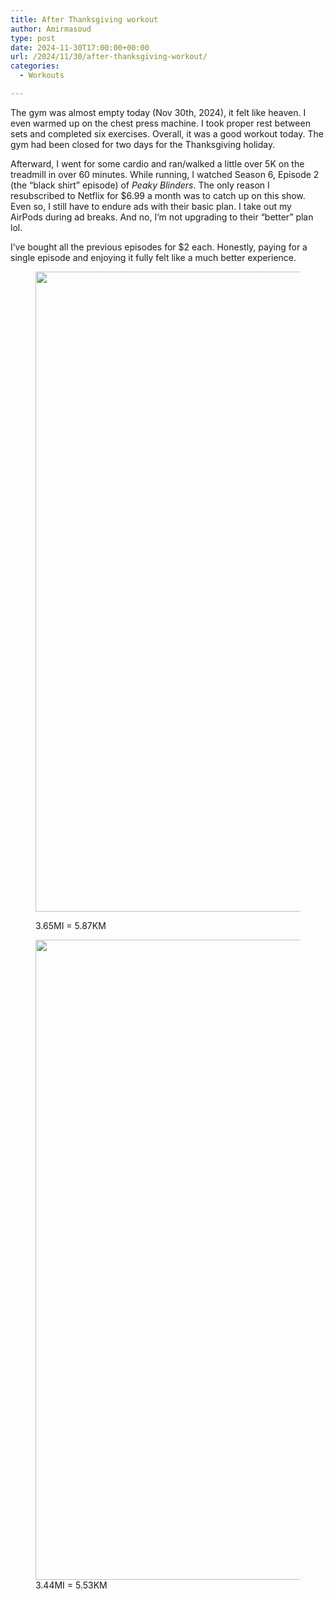```yaml
---
title: After Thanksgiving workout
author: Amirmasoud
type: post
date: 2024-11-30T17:00:00+00:00
url: /2024/11/30/after-thanksgiving-workout/
categories:
  - Workouts

---
```

The gym was almost empty today (Nov 30th, 2024), it felt like heaven. I even warmed up on the chest press machine. I took proper rest between sets and completed six exercises. Overall, it was a good workout today. The gym had been closed for two days for the Thanksgiving holiday.

Afterward, I went for some cardio and ran/walked a little over 5K on the treadmill in over 60 minutes. While running, I watched Season 6, Episode 2 (the &#8220;black shirt&#8221; episode) of _Peaky Blinders_. The only reason I resubscribed to Netflix for $6.99 a month was to catch up on this show. Even so, I still have to endure ads with their basic plan. I take out my AirPods during ad breaks. And no, I’m not upgrading to their “better” plan lol.

I’ve bought all the previous episodes for $2 each. Honestly, paying for a single episode and enjoying it fully felt like a much better experience.<figure class="wp-block-image aligncenter size-large">

<a href="https://amirmasoud.me/wp-content/uploads/2024/12/IMG_0292-scaled.jpeg" target="_blank" rel=" noreferrer noopener"><img loading="lazy" decoding="async" width="576" height="1024" src="https://amirmasoud.me/wp-content/uploads/2024/12/IMG_0292-576x1024.jpeg" alt="" class="wp-image-1598" srcset="https://amirmasoud.me/wp-content/uploads/2024/12/IMG_0292-576x1024.jpeg 576w, https://amirmasoud.me/wp-content/uploads/2024/12/IMG_0292-169x300.jpeg 169w, https://amirmasoud.me/wp-content/uploads/2024/12/IMG_0292-768x1365.jpeg 768w, https://amirmasoud.me/wp-content/uploads/2024/12/IMG_0292-864x1536.jpeg 864w, https://amirmasoud.me/wp-content/uploads/2024/12/IMG_0292-1152x2048.jpeg 1152w, https://amirmasoud.me/wp-content/uploads/2024/12/IMG_0292-scaled.jpeg 1440w" sizes="auto, (max-width: 576px) 100vw, 576px" /></a><figcaption class="wp-element-caption">3.65MI = 5.87KM</figcaption></figure> <figure class="wp-block-image aligncenter"><a href="https://amirmasoud.me/wp-content/uploads/2024/12/IMG_0294-scaled.jpeg" target="_blank" rel=" noreferrer noopener"><img loading="lazy" decoding="async" width="576" height="1024" src="https://amirmasoud.me/wp-content/uploads/2024/12/IMG_0294-576x1024.jpeg" alt="" class="wp-image-1597" srcset="https://amirmasoud.me/wp-content/uploads/2024/12/IMG_0294-576x1024.jpeg 576w, https://amirmasoud.me/wp-content/uploads/2024/12/IMG_0294-169x300.jpeg 169w, https://amirmasoud.me/wp-content/uploads/2024/12/IMG_0294-768x1365.jpeg 768w, https://amirmasoud.me/wp-content/uploads/2024/12/IMG_0294-864x1536.jpeg 864w, https://amirmasoud.me/wp-content/uploads/2024/12/IMG_0294-1152x2048.jpeg 1152w, https://amirmasoud.me/wp-content/uploads/2024/12/IMG_0294-scaled.jpeg 1440w" sizes="auto, (max-width: 576px) 100vw, 576px" /></a><figcaption class="wp-element-caption">3.44MI = 5.53KM</figcaption></figure>